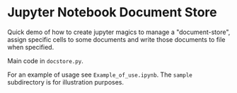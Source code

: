  # Jupyter Notebook Document Store

 Quick demo of how to create jupyter magics to manage a "document-store", assign specific cells to some documents and write those documents to file when specified.

 Main code in `docstore.py`.

 For an example of usage see `Example_of_use.ipynb`. The `sample` subdirectory is for illustration purposes.